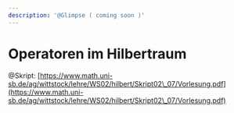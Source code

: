 ```yaml
---
description: '@Glimpse ( coming soon )'
---
```


# Operatoren im Hilbertraum

@Skript: [https://www.math.uni-sb.de/ag/wittstock/lehre/WS02/hilbert/Skript02\_07/Vorlesung.pdf](https://www.math.uni-sb.de/ag/wittstock/lehre/WS02/hilbert/Skript02\_07/Vorlesung.pdf)
